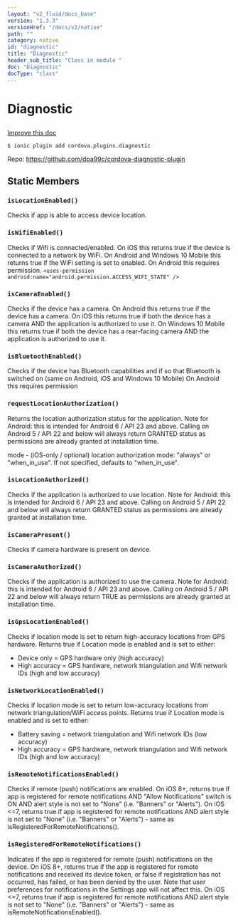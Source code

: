 ```yaml
---
layout: "v2_fluid/docs_base"
version: "1.3.3"
versionHref: "/docs/v2/native"
path: ""
category: native
id: "diagnostic"
title: "Diagnostic"
header_sub_title: "Class in module "
doc: "Diagnostic"
docType: "class"
---
```









<h1 class="api-title">

  
  Diagnostic
  

  

  

</h1>

<a class="improve-v2-docs" href="http://github.com/driftyco/ionic-native/edit/master/src/plugins/diagnostic.ts#L0">
  Improve this doc
</a>





<!-- decorators -->


<pre><code>$ ionic plugin add cordova.plugins.diagnostic</code></pre>
<p>Repo:
  <a href="https://github.com/dpa99c/cordova-diagnostic-plugin">
    https://github.com/dpa99c/cordova-diagnostic-plugin
  </a>
</p>

<!-- description -->




<!-- @usage tag -->


<!-- @property tags -->
<h2>Static Members</h2>
<div id="isLocationEnabled"></div>
<h3><code>isLocationEnabled()</code>
  
</h3>

Checks if app is able to access device location.










<div id="isWifiEnabled"></div>
<h3><code>isWifiEnabled()</code>
  
</h3>

Checks if Wifi is connected/enabled. On iOS this returns true if the device is connected to a network by WiFi. On Android and Windows 10 Mobile this returns true if the WiFi setting is set to enabled.
On Android this requires permission. `<uses-permission android:name="android.permission.ACCESS_WIFI_STATE" />`










<div id="isCameraEnabled"></div>
<h3><code>isCameraEnabled()</code>
  
</h3>

Checks if the device has a camera. On Android this returns true if the device has a camera. On iOS this returns true if both the device has a camera AND the application is authorized to use it. On Windows 10 Mobile this returns true if both the device has a rear-facing camera AND the
application is authorized to use it.










<div id="isBluetoothEnabled"></div>
<h3><code>isBluetoothEnabled()</code>
  
</h3>

Checks if the device has Bluetooth capabilities and if so that Bluetooth is switched on (same on Android, iOS and Windows 10 Mobile)
On Android this requires permission <uses-permission android:name="android.permission.BLUETOOTH" />










<div id="requestLocationAuthorization"></div>
<h3><code>requestLocationAuthorization()</code>
  
</h3>

Returns the location authorization status for the application.
Note for Android: this is intended for Android 6 / API 23 and above. Calling on Android 5 / API 22 and below will always return GRANTED status as permissions are already granted at installation time.

mode - (iOS-only / optional) location authorization mode: "always" or "when_in_use". If not specified, defaults to "when_in_use".










<div id="isLocationAuthorized"></div>
<h3><code>isLocationAuthorized()</code>
  
</h3>

Checks if the application is authorized to use location.
Note for Android: this is intended for Android 6 / API 23 and above. Calling on Android 5 / API 22 and below will always return GRANTED status as permissions are already granted at installation time.










<div id="isCameraPresent"></div>
<h3><code>isCameraPresent()</code>
  
</h3>

Checks if camera hardware is present on device.










<div id="isCameraAuthorized"></div>
<h3><code>isCameraAuthorized()</code>
  
</h3>

Checks if the application is authorized to use the camera.
Note for Android: this is intended for Android 6 / API 23 and above. Calling on Android 5 / API 22 and below will always return TRUE as permissions are already granted at installation time.










<div id="isGpsLocationEnabled"></div>
<h3><code>isGpsLocationEnabled()</code>
  
</h3>

Checks if location mode is set to return high-accuracy locations from GPS hardware.
  Returns true if Location mode is enabled and is set to either:
  - Device only = GPS hardware only (high accuracy)
  - High accuracy = GPS hardware, network triangulation and Wifi network IDs (high and low accuracy)










<div id="isNetworkLocationEnabled"></div>
<h3><code>isNetworkLocationEnabled()</code>
  
</h3>

Checks if location mode is set to return low-accuracy locations from network triangulation/WiFi access points.
Returns true if Location mode is enabled and is set to either:
  - Battery saving = network triangulation and Wifi network IDs (low accuracy)
  - High accuracy = GPS hardware, network triangulation and Wifi network IDs (high and low accuracy)










<div id="isRemoteNotificationsEnabled"></div>
<h3><code>isRemoteNotificationsEnabled()</code>
  
</h3>

Checks if remote (push) notifications are enabled.
On iOS 8+, returns true if app is registered for remote notifications AND "Allow Notifications" switch is ON AND alert style is not set to "None" (i.e. "Banners" or "Alerts").
On iOS <=7, returns true if app is registered for remote notifications AND alert style is not set to "None" (i.e. "Banners" or "Alerts") - same as isRegisteredForRemoteNotifications().










<div id="isRegisteredForRemoteNotifications"></div>
<h3><code>isRegisteredForRemoteNotifications()</code>
  
</h3>

Indicates if the app is registered for remote (push) notifications on the device.
On iOS 8+, returns true if the app is registered for remote notifications and received its device token, or false if registration has not occurred, has failed, or has been denied by the user. Note that user preferences for notifications in the Settings app will not affect this.
On iOS <=7, returns true if app is registered for remote notifications AND alert style is not set to "None" (i.e. "Banners" or "Alerts") - same as isRemoteNotificationsEnabled().











<!-- methods on the class -->

<!-- related link --><!-- end content block -->


<!-- end body block -->

